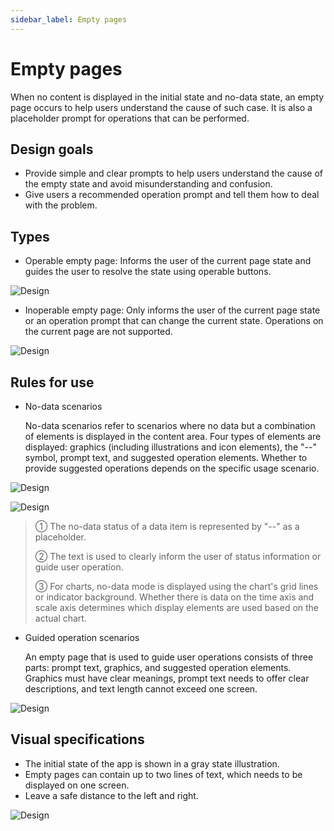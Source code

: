 ```yaml
---
sidebar_label: Empty pages
---
```


# Empty pages

When no content is displayed in the initial state and no-data state, an empty page occurs to help users understand the cause of such case. It is also a placeholder prompt for operations that can be performed.

## Design goals

- Provide simple and clear prompts to help users understand the cause of the empty state and avoid misunderstanding and confusion.
- Give users a recommended operation prompt and tell them how to deal with the problem.

## Types

- Operable empty page: Informs the user of the current page state and guides the user to resolve the state using operable buttons.

![Design](/img/design/4291dca731bb0fb1a6e19a76379fae49.png)

- Inoperable empty page: Only informs the user of the current page state or an operation prompt that can change the current state. Operations on the current page are not supported.

![Design](/img/design/020c7720f027795ea068ff7b58218b40.png)

## Rules for use

- No-data scenarios

    No-data scenarios refer to scenarios where no data but a combination of elements is displayed in the content area. Four types of elements are displayed: graphics (including illustrations and icon elements), the "--" symbol, prompt text, and suggested operation elements. Whether to provide suggested operations depends on the specific usage scenario.

![Design](/img/design/24f0a5799b34ad6d1914fbaeea30c0d7.png)

![Design](/img/design/994ca8c98e98946da5b7b980f65b9142.png)

>① The no-data status of a data item is represented by "--" as a placeholder.
>
>② The text is used to clearly inform the user of status information or guide user operation.
>
>③ For charts, no-data mode is displayed using the chart's grid lines or indicator background. Whether there is data on the time axis and scale axis determines which display elements are used based on the actual chart.

- Guided operation scenarios

    An empty page that is used to guide user operations consists of three parts: prompt text, graphics, and suggested operation elements. Graphics must have clear meanings, prompt text needs to offer clear descriptions, and text length cannot exceed one screen.

![Design](/img/design/c1ddb89dc1d4f96cc2827d5d9c8d4572.png)

## Visual specifications

- The initial state of the app is shown in a gray state illustration.
- Empty pages can contain up to two lines of text, which needs to be displayed on one screen.
- Leave a safe distance to the left and right.

![Design](/img/design/80f2fe752bddb666e878bbb9f3809d7d.png)
